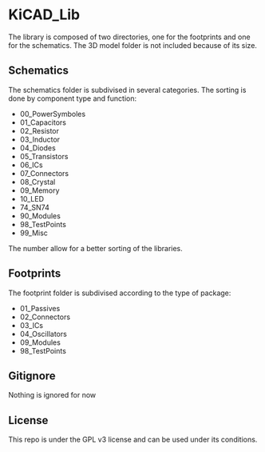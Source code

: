 # KiCAD_Lib
The library is composed of two directories, one for the footprints and one for the schematics. The 3D model folder is not included because of its size.

## Schematics
The schematics folder is subdivised in several categories. The sorting is done by component type and function:
* 00_PowerSymboles
* 01_Capacitors
* 02_Resistor
* 03_Inductor
* 04_Diodes
* 05_Transistors
* 06_ICs
* 07_Connectors
* 08_Crystal
* 09_Memory
* 10_LED
* 74_SN74
* 90_Modules
* 98_TestPoints
* 99_Misc

The number allow for a better sorting of the libraries.

## Footprints
The footprint folder is subdivised according to the type of package:
* 01_Passives
* 02_Connectors
* 03_ICs
* 04_Oscillators
* 09_Modules
* 98_TestPoints

## Gitignore
Nothing is ignored for now

## License
This repo is under the GPL v3 license and can be used under its conditions.

